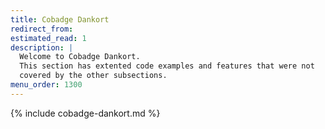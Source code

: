 ```yaml
---
title: Cobadge Dankort
redirect_from:
estimated_read: 1
description: |
  Welcome to Cobadge Dankort.
  This section has extented code examples and features that were not
  covered by the other subsections.
menu_order: 1300
---
```


{% include cobadge-dankort.md %}
